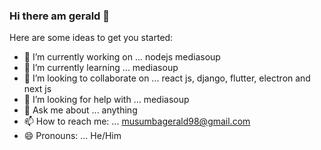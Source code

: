 ### Hi there am gerald 👋
Here are some ideas to get you started:

- 🔭 I’m currently working on ... nodejs mediasoup
- 🌱 I’m currently learning ... mediasoup
- 👯 I’m looking to collaborate on ... react js, django, flutter, electron and next js
- 🤔 I’m looking for help with ... mediasoup
- 💬 Ask me about ... anything
- 📫 How to reach me: ... musumbagerald98@gmail.com
- 😄 Pronouns: ... He/Him
